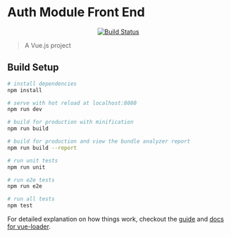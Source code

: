# Auth Module Front End

<p align="center">
<a href="https://travis-ci.com/marcelosf/auth-front"><img src="https://travis-ci.com/marcelosf/auth-front.svg?branch=master" alt="Build Status"></a>
</p>

> A Vue.js project

## Build Setup

``` bash
# install dependencies
npm install

# serve with hot reload at localhost:8080
npm run dev

# build for production with minification
npm run build

# build for production and view the bundle analyzer report
npm run build --report

# run unit tests
npm run unit

# run e2e tests
npm run e2e

# run all tests
npm test
```

For detailed explanation on how things work, checkout the [guide](http://vuejs-templates.github.io/webpack/) and [docs for vue-loader](http://vuejs.github.io/vue-loader).

